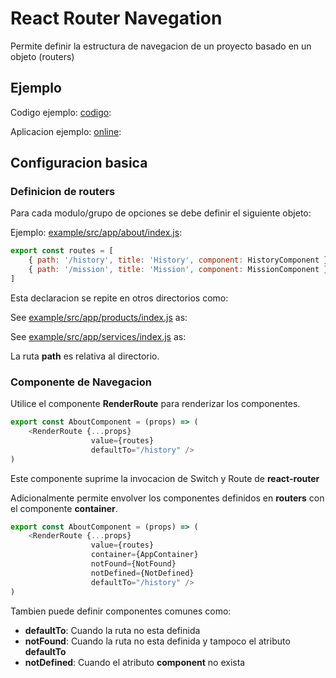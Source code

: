 # React Router Navegation

Permite definir la estructura de navegacion de un proyecto basado en un objeto (routers)

## Ejemplo

Codigo ejemplo: [codigo](./example):

Aplicacion ejemplo: [online](http://yracnet.github.io/react-hsk-router/):

## Configuracion basica

### Definicion de routers

Para cada modulo/grupo de opciones se debe definir el siguiente objeto:

Ejemplo: [example/src/app/about/index.js](./example/src/app/about/index.js):

```javascript:./example/src/app/about/index.js
export const routes = [
    { path: '/history', title: 'History', component: HistoryComponent },
    { path: '/mission', title: 'Mission', component: MissionComponent }
]
```
Esta declaracion se repite en otros directorios como:

See [example/src/app/products/index.js](./example/src/app/products/index.js) as:

See [example/src/app/services/index.js](./example/src/app/services/index.js) as:

La ruta **path** es relativa al directorio.


### Componente de Navegacion

Utilice el componente **RenderRoute** para renderizar los componentes.

```javascript:./example/src/app/about/index.js
export const AboutComponent = (props) => (
    <RenderRoute {...props}
                  value={routes}
                  defaultTo="/history" />
)
```
Este componente suprime la invocacion de Switch y Route de **react-router**

Adicionalmente permite envolver los componentes definidos en **routers** con el componente **container**.

```javascript:./example/src/app/about/index.js
export const AboutComponent = (props) => (
    <RenderRoute {...props}
                  value={routes}
                  container={AppContainer}
                  notFound={NotFound}
                  notDefined={NotDefined}
                  defaultTo="/history" />
)
```

Tambien puede definir componentes comunes como:
- **defaultTo**: Cuando la ruta no esta definida
- **notFound**: Cuando la ruta no esta definida y tampoco el atributo **defaultTo**
- **notDefined**: Cuando el atributo **component** no exista







